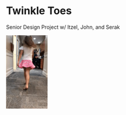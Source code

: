 # Twinkle Toes
 Senior Design Project w/ Itzel, John, and Serak 

![Toe Walking Gait Analysis](toewalking.gif)
